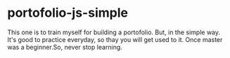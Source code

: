# portofolio-js-simple

This one is to train myself for building a portofolio. But, in the simple way. It's good to practice everyday, so thay you will get used to it. Once master was a beginner.So, never stop learning.
